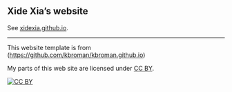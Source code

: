 ## Xide Xia&rsquo;s website

See [xidexia.github.io](http://xidexia.github.io).

---
This website template is from (https://github.com/kbroman/kbroman.github.io)

My parts of this web site are licensed under
[CC BY](http://creativecommons.org/licenses/by/3.0/).

[![CC BY](http://i.creativecommons.org/l/by/3.0/88x31.png)](http://creativecommons.org/licenses/by/3.0/)
